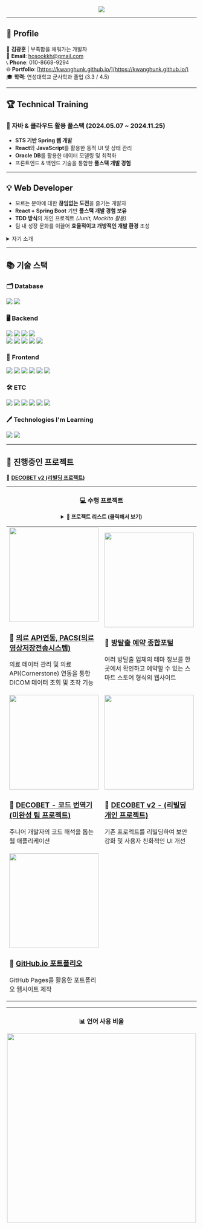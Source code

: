 <div align="center">
  	<img src="https://capsule-render.vercel.app/api?section=header&type=rounded&color=auto&height=200&text=kwanghunk%20github&animation=twinkling">
</div>

---

## 🚀 Profile  
👨 **김광훈** | 부족함을 채워가는 개발자  
📧 **Email**: hosookkh@gmail.com  
📞 **Phone**: 010-8668-9294  
🌐 **Portfolio**: [https://kwanghunk.github.io/](https://kwanghunk.github.io/)  
🎓 **학력**: 연성대학교 군사학과 졸업 (3.3 / 4.5)

---

## 🏆 **Technical Training**  
### 🚀 자바 & 클라우드 활용 풀스택 (2024.05.07 ~ 2024.11.25)
- **STS 기반 Spring 웹 개발**
- **React**와 **JavaScript**를 활용한 동적 UI 및 상태 관리
- **Oracle DB**를 활용한 데이터 모델링 및 최적화 
- 프론트엔드 & 백엔드 기술을 통합한 **풀스택 개발 경험**  

---

## 💡 Web Developer 
- 모르는 분야에 대한 **끊임없는 도전**을 즐기는 개발자 
- **React + Spring Boot** 기반 **풀스택 개발 경험 보유**
- **TDD 방식**의 개인 프로젝트 *(Junit, Mockito 활용)*  
- 팀 내 성장 문화를 이끌어 **효율적이고 개방적인 개발 환경** 조성

<details>
	<summary>자기 소개</summary>
	-- 자기소개 내용--
</details>

---

## 📚 기술 스택  

### 🗂️ **Database**  
<div>
	<img src="https://img.shields.io/badge/Oracle%20SQL-F80000?style=for-the-badge&logo=Oracle&logoColor=white" />
	<img src="https://img.shields.io/badge/MySQL-4479A1?style=for-the-badge&logo=MySQL&logoColor=white" />
 </div>

### 🖥️ **Backend**  
<div>
	<img src="https://img.shields.io/badge/Java-007396?style=for-the-badge&logo=java&logoColor=white" />
	<img src="https://img.shields.io/badge/SpringBoot-6DB33F?style=for-the-badge&logo=springboot&logoColor=white" />
	<img src="https://img.shields.io/badge/SpringSecurity-6DB33F?style=for-the-badge&logo=springsecurity&logoColor=white" />
	<img src="https://img.shields.io/badge/jpa-6DB33F?style=for-the-badge&logo=jpa&logoColor=white">
	<br />
 	<img src="https://img.shields.io/badge/json%20web%20tokens-%23000000.svg?&style=for-the-badge&logo=json%20web%20tokens&logoColor=white" />
	<img src="https://img.shields.io/badge/node.js-%23339933.svg?&style=for-the-badge&logo=node.js&logoColor=white" />
	<img src="https://img.shields.io/badge/Redis-%23DC382D.svg?&style=for-the-badge&logo=redis&logoColor=white" />
	<img src="https://img.shields.io/badge/JUnit5-25A162?style=for-the-badge&logo=junit5&logoColor=white" />
	<img src="https://img.shields.io/badge/Mockito-6DB33F?style=for-the-badge&logo=mockito&logoColor=white" />
</div>

### 🎨 **Frontend** 
<div>
	<img src="https://img.shields.io/badge/react-%2361DAFB.svg?&style=for-the-badge&logo=react&logoColor=black" />
	<img src="https://img.shields.io/badge/HTML5-E34F26?style=for-the-badge&logo=HTML5&logoColor=white" />
	<img src="https://img.shields.io/badge/CSS3-1572B6?style=for-the-badge&logo=CSS3&logoColor=white" />
	<img src="https://img.shields.io/badge/JavaScript-F7DF1E?style=for-the-badge&logo=JavaScript&logoColor=white" />
	<img src="https://img.shields.io/badge/jQuery-0769AD?style=for-the-badge&logo=jQuery&logoColor=white" />
	<img src="https://img.shields.io/badge/bootstrap-%237952B3.svg?&style=for-the-badge&logo=bootstrap&logoColor=white" />
</div>

### 🛠 **ETC**  
<div>
	<img src="https://img.shields.io/badge/GitHub%20Actions-2088FF?style=for-the-badge&logo=github-actions&logoColor=white" />
	<img src="https://img.shields.io/badge/git-%23F05032.svg?&style=for-the-badge&logo=git&logoColor=white" />
	<img src="https://img.shields.io/badge/GitHub-181717?style=for-the-badge&logo=GitHub&logoColor=white" />
	<img src="https://img.shields.io/badge/Visual%20Studio%20Code-007ACC?style=for-the-badge&logo=VisualStudioCode&logoColor=white" />
	<img src="https://img.shields.io/badge/Tomcat-F8DC75?style=for-the-badge&logo=ApacheTomcat&logoColor=white" />
	<img src="https://img.shields.io/badge/amazon%20aws-%23232F3E.svg?&style=for-the-badge&logo=amazon%20aws&logoColor=white" />
</div>

### 🖊️ **Technologies I'm Learning**  
<div>
	<img src="https://img.shields.io/badge/Python-3776AB?style=for-the-badge&logo=python&logoColor=white" />
	<img src="https://img.shields.io/badge/PostgreSQL-336791?style=for-the-badge&logo=PostgreSQL&logoColor=white" />
</div>

---

## 🎯 진행중인 프로젝트  
🔹 **[DECOBET v2 (리빌딩 프로젝트)](https://github.com/kwanghunk/TEC-WEB-Project)**  

---

<div align="center">
	<h3>💻 수행 프로젝트</h3>
	<details>
		<summary><b>📂 프로젝트 리스트 (클릭해서 보기)</b></summary>
		<br>
		<table>
			<tr>
				<th>프로젝트</th>
				<th>설명</th>
			</tr>
			<tr>
				<td><a href="https://github.com/kwanghunk/PACS-WEB-Project">📸 PACS 의료 영상 시스템</a></td>
				<td>의료 API(Cornerstone) 연동, 의료 데이터 관리</td>
			</tr>
			<tr>
				<td><a href="https://github.com/kwanghunk/ECR-WEB-Project">🧩 방탈출 예약 플랫폼</a></td>
				<td>여러 업체의 방탈출 정보를 통합 제공</td>
			</tr>
			<tr>
				<td><a href="https://github.com/kwanghunk/Third-WEB-Project">📸 DECOBET (주니어 코드 번역기)</a></td>
				<td>코드 번역을 통해 주니어 개발자 지원</td>
			</tr>
			<tr>
				<td><a href="https://github.com/kwanghunk/TEC-WEB-Project">🧩 DECOBET v2</a></td>
				<td>기존 프로젝트 리빌딩 및 보안 강화</td>
			</tr>
			<tr>
				<td><a href="https://kwanghunk.github.io/">📸 GitHub.io 포트폴리오</a></td>
				<td>개인 포트폴리오 제작</td>
			</tr>
		</table>
	</details>
	<table>
		<tr>
			<td width="50%">
				<a href="https://github.com/kwanghunk/PACS-WEB-Project">
					<img src="https://github.com/user-attachments/assets/4f31afba-d3a5-4964-b88d-6e9cf5cedca2" width="100%" height="250px">
				</a>
				<h3>📸 <a href="https://github.com/kwanghunk/PACS-WEB-Project">의료 API연동, PACS(의료영상저장전송시스템)</a></h3>
				<p>의료 데이터 관리 및 의료 API(Cornerstone) 연동을 통한 DICOM 데이터 조회 및 조작 기능</p>
			</td>
			<td width="50%">
				<a href="https://github.com/kwanghunk/ECR-WEB-Project">
					<img src="https://github.com/user-attachments/assets/06a4c399-3a5b-4a43-a844-5b9949aecb0b" width="100%" height="250px">
				</a>
				<h3>🧩 <a href="https://github.com/kwanghunk/ECR-WEB-Project">방탈출 예약 종합포털</a></h3>
				<p>여러 방탈출 업체의 테마 정보를 한 곳에서 확인하고 예약할 수 있는 스마트 스토어 형식의 웹사이트</p>
			</td>
		</tr>
		<tr>
			<td width="50%">
				<a href="https://github.com/kwanghunk/Third-WEB-Project">
					<img src="https://github.com/user-attachments/assets/3db99bf6-eeab-4384-8d38-1f2069010ac1" width="100%" height="250px">
				</a>
				<h3>📸 <a href="https://github.com/kwanghunk/Third-WEB-Project">DECOBET - 코드 번역기 (미완성 팀 프로젝트)</a></h3>
				<p>주니어 개발자의 코드 해석을 돕는 웹 애플리케이션</p>
			</td>
			<td width="50%">
				<a href="https://github.com/kwanghunk/TEC-WEB-Project">
					<img src="https://github.com/user-attachments/assets/a2344a21-4df5-46f8-8ac2-baf0410db497" width="100%" height="250px">
				</a>
				<h3>🧩 <a href="https://github.com/kwanghunk/TEC-WEB-Project">DECOBET v2 - (리빌딩 개인 프로젝트)</a></h3>
				<p>기존 프로젝트를 리빌딩하여 보안 강화 및 사용자 친화적인 UI 개선</p>
			</td>
		</tr>
		<tr>
			<td width="50%">
				<a href="https://kwanghunk.github.io/">
					<img src="https://github.com/user-attachments/assets/a709b2d6-cb42-4304-b417-7e07a5424b76" width="100%" height="250px">
				</a>
				<h3>📸 <a href="https://kwanghunk.github.io/">GitHub.io 포트폴리오</a></h3>
				<p>GitHub Pages를 활용한 포트폴리오 웹사이트 제작</p>
			</td>
		</tr>
	</table>
</div>

---


<div align="center">
	<h3>📊 언어 사용 비율</h3>
	<img src="https://github-readme-stats.vercel.app/api/top-langs/?username=kwanghunk&layout=compact&theme=tokyonight" width="500px" />
</div>
